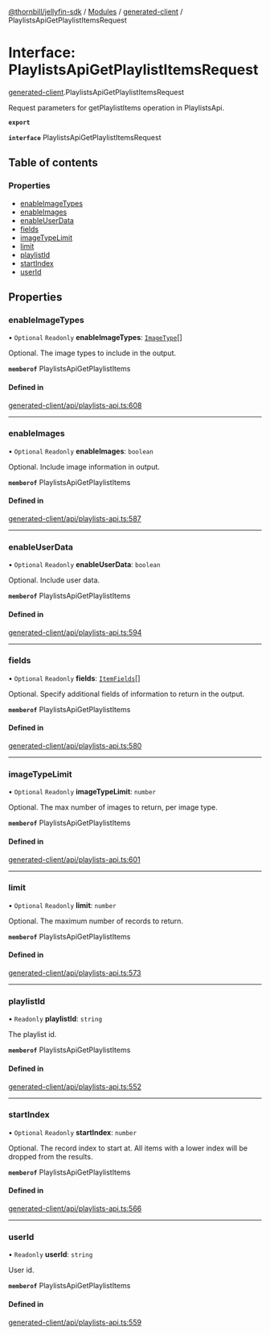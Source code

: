 [@thornbill/jellyfin-sdk](../README.md) / [Modules](../modules.md) / [generated-client](../modules/generated_client.md) / PlaylistsApiGetPlaylistItemsRequest

# Interface: PlaylistsApiGetPlaylistItemsRequest

[generated-client](../modules/generated_client.md).PlaylistsApiGetPlaylistItemsRequest

Request parameters for getPlaylistItems operation in PlaylistsApi.

**`export`**

**`interface`** PlaylistsApiGetPlaylistItemsRequest

## Table of contents

### Properties

- [enableImageTypes](generated_client.PlaylistsApiGetPlaylistItemsRequest.md#enableimagetypes)
- [enableImages](generated_client.PlaylistsApiGetPlaylistItemsRequest.md#enableimages)
- [enableUserData](generated_client.PlaylistsApiGetPlaylistItemsRequest.md#enableuserdata)
- [fields](generated_client.PlaylistsApiGetPlaylistItemsRequest.md#fields)
- [imageTypeLimit](generated_client.PlaylistsApiGetPlaylistItemsRequest.md#imagetypelimit)
- [limit](generated_client.PlaylistsApiGetPlaylistItemsRequest.md#limit)
- [playlistId](generated_client.PlaylistsApiGetPlaylistItemsRequest.md#playlistid)
- [startIndex](generated_client.PlaylistsApiGetPlaylistItemsRequest.md#startindex)
- [userId](generated_client.PlaylistsApiGetPlaylistItemsRequest.md#userid)

## Properties

### enableImageTypes

• `Optional` `Readonly` **enableImageTypes**: [`ImageType`](../enums/generated_client.ImageType.md)[]

Optional. The image types to include in the output.

**`memberof`** PlaylistsApiGetPlaylistItems

#### Defined in

[generated-client/api/playlists-api.ts:608](https://github.com/thornbill/jellyfin-sdk-typescript/blob/c65c42e/src/generated-client/api/playlists-api.ts#L608)

___

### enableImages

• `Optional` `Readonly` **enableImages**: `boolean`

Optional. Include image information in output.

**`memberof`** PlaylistsApiGetPlaylistItems

#### Defined in

[generated-client/api/playlists-api.ts:587](https://github.com/thornbill/jellyfin-sdk-typescript/blob/c65c42e/src/generated-client/api/playlists-api.ts#L587)

___

### enableUserData

• `Optional` `Readonly` **enableUserData**: `boolean`

Optional. Include user data.

**`memberof`** PlaylistsApiGetPlaylistItems

#### Defined in

[generated-client/api/playlists-api.ts:594](https://github.com/thornbill/jellyfin-sdk-typescript/blob/c65c42e/src/generated-client/api/playlists-api.ts#L594)

___

### fields

• `Optional` `Readonly` **fields**: [`ItemFields`](../enums/generated_client.ItemFields.md)[]

Optional. Specify additional fields of information to return in the output.

**`memberof`** PlaylistsApiGetPlaylistItems

#### Defined in

[generated-client/api/playlists-api.ts:580](https://github.com/thornbill/jellyfin-sdk-typescript/blob/c65c42e/src/generated-client/api/playlists-api.ts#L580)

___

### imageTypeLimit

• `Optional` `Readonly` **imageTypeLimit**: `number`

Optional. The max number of images to return, per image type.

**`memberof`** PlaylistsApiGetPlaylistItems

#### Defined in

[generated-client/api/playlists-api.ts:601](https://github.com/thornbill/jellyfin-sdk-typescript/blob/c65c42e/src/generated-client/api/playlists-api.ts#L601)

___

### limit

• `Optional` `Readonly` **limit**: `number`

Optional. The maximum number of records to return.

**`memberof`** PlaylistsApiGetPlaylistItems

#### Defined in

[generated-client/api/playlists-api.ts:573](https://github.com/thornbill/jellyfin-sdk-typescript/blob/c65c42e/src/generated-client/api/playlists-api.ts#L573)

___

### playlistId

• `Readonly` **playlistId**: `string`

The playlist id.

**`memberof`** PlaylistsApiGetPlaylistItems

#### Defined in

[generated-client/api/playlists-api.ts:552](https://github.com/thornbill/jellyfin-sdk-typescript/blob/c65c42e/src/generated-client/api/playlists-api.ts#L552)

___

### startIndex

• `Optional` `Readonly` **startIndex**: `number`

Optional. The record index to start at. All items with a lower index will be dropped from the results.

**`memberof`** PlaylistsApiGetPlaylistItems

#### Defined in

[generated-client/api/playlists-api.ts:566](https://github.com/thornbill/jellyfin-sdk-typescript/blob/c65c42e/src/generated-client/api/playlists-api.ts#L566)

___

### userId

• `Readonly` **userId**: `string`

User id.

**`memberof`** PlaylistsApiGetPlaylistItems

#### Defined in

[generated-client/api/playlists-api.ts:559](https://github.com/thornbill/jellyfin-sdk-typescript/blob/c65c42e/src/generated-client/api/playlists-api.ts#L559)

